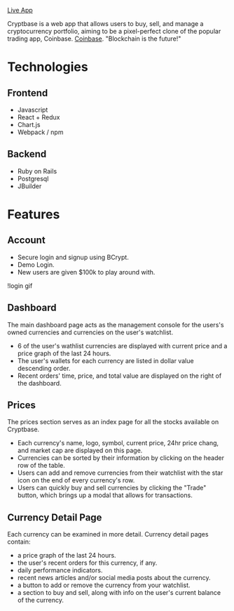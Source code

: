 [Live App](http://cryptbase.herokuapp.com)

Cryptbase is a web app that allows users to buy, sell, and manage a cryptocurrency portfolio,
aiming to be a pixel-perfect clone of the popular trading app, Coinbase.
[Coinbase](https://coinbase.com/). "Blockchain is the future!"


# Technologies


## Frontend

-   Javascript
-   React + Redux
-   Chart.js
-   Webpack / npm


## Backend

-   Ruby on Rails
-   Postgresql
-   JBuilder


# Features


## Account

-   Secure login and signup using BCrypt.
-   Demo Login.
-   New users are given $100k to play around with.

!login gif


## Dashboard

The main dashboard page acts as the management console for the users's owned currencies and currencies on the user's watchlist.

-   6 of the user's wathlist currencies are displayed with current price and a price graph of the last 24 hours.
-   The user's wallets for each currency are listed in dollar value descending order.
-   Recent orders' time, price, and total value are displayed on the right of the dashboard.



## Prices

The prices section serves as an index page for all the stocks available on Cryptbase.

-   Each currency's name, logo, symbol, current price, 24hr price chang, and market cap are displayed on this page.
-   Currencies can be sorted by their information by clicking on the header row of the table.
-   Users can add and remove currencies from their watchlist with the star icon on the end of every currency's row.
-   Users can quickly buy and sell currencies by clicking the "Trade" button, which brings up a modal that allows for transactions.



## Currency Detail Page

Each currency can be examined in more detail. Currency detail pages
contain:

-   a price graph of the last 24 hours.
-   the user's recent orders for this currency, if any.
-   daily performance indicators.
-   recent news articles and/or social media posts about the currency.
-   a button to add or remove the currency from your watchlist.
-   a section to buy and sell, along with info on the user's current balance of the currency.
